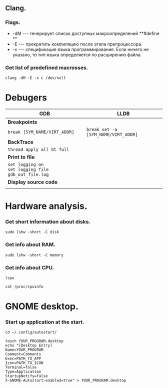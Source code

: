 ## Clang.
### Flags.
 * -dM --- генерирует список доступных макроопределений **#define **
 * -E --- прекратить компиляцию после этапа препроцессора.
 * -x --- спецификация языка программирования. Если ничего не указано, то тип языка определяется по расширению файла.

### Get list of predefined macrosses.
```
clang -dM -E -x c /dev/null
```

# Debugers
| GDB | LLDB|
|--------|-------|
|__Breakpoints__|
| ```break [SYM_NAME/VIRT_ADDR]```|```break set -a [SYM_NAME/VIRT_ADDR]```|
|__BackTrace__|
|```thread apply all bt full```|
|__Print to file__|
|```set logging on```<br>```set logging file gdb_out_file.log```|
|__Display source code__|
|||

# Hardware analysis.
### Get short information about disks.
```
sudo lshw -short -C disk
```
### Get info about RAM.
```
sudo lshw -short -C memory
```

### Get info about CPU.
```
lcpu
```
```
cat /proc/cpuinfo
```

# GNOME desktop.
### Start up application at the start.
```
cd ~/.config/autostart/

touch YOUR_PROGRAM.desktop
echo "[Desktop Entry]
Name=YOUR_PROGRAM
Comment=Comments
Exec=PATH_TO_APP
Icon=PATH_TO_ICON
Terminal=false
Type=Application
StartupNotify=false
X-GNOME-Autostart-enabled=true" > YOUR_PROGRAM.desktop
```
